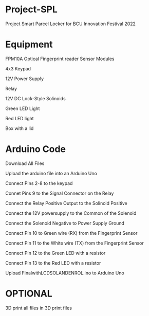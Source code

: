# Project-SPL
Project Smart Parcel Locker for BCU Innovation Festival 2022

# Equipment
FPM10A Optical Fingerprint reader Sensor Modules 

4x3 Keypad

12V Power Supply

Relay

12V DC Lock-Style Solinoids

Green LED Light

Red LED light

Box with a lid

# Arduino Code
Download All Files

Upload the arduino file into an Arduino Uno

Connect Pins 2-8 to the keypad

Connet Pins 9 to the Signal Connector on the Relay

Connect the Relay Positive Output to the Solinoid Positive

Connect the 12V powersupply to the Common of the Solenoid

Connect the Solenoid Negative to Power Supply Ground

Connect Pin 10 to Green wire (RX) from the Fingerprint Sensor

Connect Pin 11 to the White wire (TX) from the Fingerprint Sensor

Connect Pin 12 to the Green LED with a resistor

Connect Pin 13 to the Red LED with a resistor

Upload FinalwithLCDSOLANDENROL.ino to Arduino Uno
# OPTIONAL

3D print all files in 3D print files
